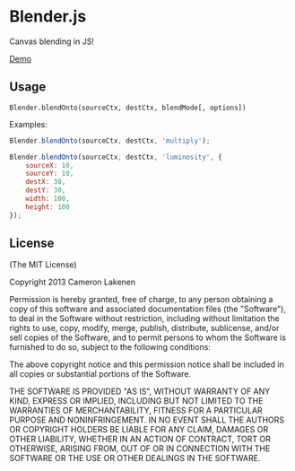# Blender.js

Canvas blending in JS!

[Demo](http://camupod.github.com/blender.js)

## Usage

`Blender.blendOnto(sourceCtx, destCtx, blendMode[, options])`

Examples:
```js
Blender.blendOnto(sourceCtx, destCtx, 'multiply');

Blender.blendOnto(sourceCtx, destCtx, 'luminosity', {
    sourceX: 10,
    sourceY: 10,
    destX: 30,
    destY: 30,
    width: 100,
    height: 100
});
```

## License

(The MIT License)

Copyright 2013 Cameron Lakenen

Permission is hereby granted, free of charge, to any person obtaining
a copy of this software and associated documentation files (the
"Software"), to deal in the Software without restriction, including
without limitation the rights to use, copy, modify, merge, publish,
distribute, sublicense, and/or sell copies of the Software, and to
permit persons to whom the Software is furnished to do so, subject to
the following conditions:

The above copyright notice and this permission notice shall be
included in all copies or substantial portions of the Software.

THE SOFTWARE IS PROVIDED "AS IS", WITHOUT WARRANTY OF ANY KIND,
EXPRESS OR IMPLIED, INCLUDING BUT NOT LIMITED TO THE WARRANTIES OF
MERCHANTABILITY, FITNESS FOR A PARTICULAR PURPOSE AND
NONINFRINGEMENT. IN NO EVENT SHALL THE AUTHORS OR COPYRIGHT HOLDERS BE
LIABLE FOR ANY CLAIM, DAMAGES OR OTHER LIABILITY, WHETHER IN AN ACTION
OF CONTRACT, TORT OR OTHERWISE, ARISING FROM, OUT OF OR IN CONNECTION
WITH THE SOFTWARE OR THE USE OR OTHER DEALINGS IN THE SOFTWARE.